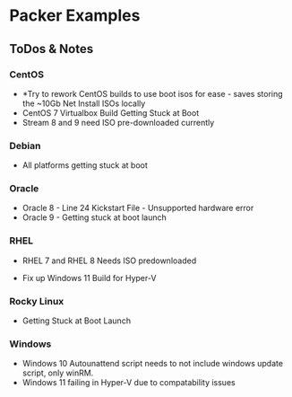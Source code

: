 # Packer Examples

## ToDos & Notes

### CentOS

- *Try to rework CentOS builds to use boot isos for ease - saves storing the ~10Gb Net Install ISOs locally
- CentOS 7 Virtualbox Build Getting Stuck at Boot
- Stream 8 and 9 need ISO pre-downloaded currently

### Debian

- All platforms getting stuck at boot

### Oracle

- Oracle 8 - Line 24 Kickstart File - Unsupported hardware error
- Oracle 9 - Getting stuck at boot launch

### RHEL

- RHEL 7 and RHEL 8 Needs ISO predownloaded

- Fix up Windows 11 Build for Hyper-V

### Rocky Linux

- Getting Stuck at Boot Launch

### Windows

- Windows 10 Autounattend script needs to not include windows update script, only winRM.
- Windows 11 failing in Hyper-V  due to compatability issues